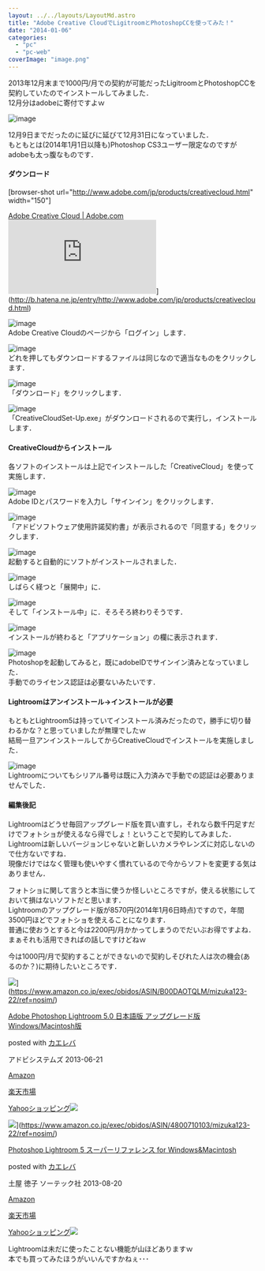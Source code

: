 ```yaml
---
layout: ../../layouts/LayoutMd.astro
title: "Adobe Creative CloudでLigitroomとPhotoshopCCを使ってみた！"
date: "2014-01-06"
categories: 
  - "pc"
  - "pc-web"
coverImage: "image.png"
---
```


2013年12月末まで1000円/月での契約が可能だったLigitroomとPhotoshopCCを契約していたのでインストールしてみました．  
12月分はadobeに寄付ですよｗ

![image](/archive/images/image.png "image")

12月9日までだったのに延びに延びて12月31日になっていました．  
もともとは(2014年1月1日以降も)Photoshop CS3ユーザー限定なのですがadobeも太っ腹なものです．

#### ダウンロード

\[browser-shot url="http://www.adobe.com/jp/products/creativecloud.html" width="150"\]

[Adobe Creative Cloud | Adobe.com](http://www.adobe.com/jp/products/creativecloud.html) ![](http://b.hatena.ne.jp/entry/image/http://www.adobe.com/jp/products/creativecloud.html)](http://b.hatena.ne.jp/entry/http://www.adobe.com/jp/products/creativecloud.html)

![image](/archive/images/image1.png "image")  
Adobe Creative Cloudのページから「ログイン」します．

![image](/archive/images/image2.png "image")  
どれを押してもダウンロードするファイルは同じなので適当なものをクリックします．

![image](/archive/images/image3.png "image")   
「ダウンロード」をクリックします．

![image](/archive/images/image4.png "image")  
「CreativeCloudSet-Up.exe」がダウンロードされるので実行し，インストールします．

#### CreativeCloudからインストール

各ソフトのインストールは上記でインストールした「CreativeCloud」を使って実施します．

![image](/archive/images/image5.png "image")  
Adobe IDとパスワードを入力し「サインイン」をクリックします．

![image](/archive/images/image6.png "image")  
「アドビソフトウェア使用許諾契約書」が表示されるので「同意する」をクリックします．

![image](/archive/images/image7.png "image")  
起動すると自動的にソフトがインストールされました．

![image](/archive/images/image8.png "image")  
しばらく経つと「展開中」に．

![image](/archive/images/image9.png "image")  
そして「インストール中」に．そろそろ終わりそうです．

![image](/archive/images/image10.png "image")  
インストールが終わると「アプリケーション」の欄に表示されます．

![image](/archive/images/image11.png "image")  
Photoshopを起動してみると，既にadobeIDでサインイン済みとなっていました．  
手動でのライセンス認証は必要ないみたいです．

#### Lightroomはアンインストール→インストールが必要

もともとLightroom5は持っていてインストール済みだったので，勝手に切り替わるかな？と思っていましたが無理でしたｗ  
結局一旦アンインストールしてからCreativeCloudでインストールを実施しました．

![image](/archive/images/image12.png "image")  
Lightroomについてもシリアル番号は既に入力済みで手動での認証は必要ありませんでした．

#### 編集後記

Lightroomはどうせ毎回アップグレード版を買い直すし，それなら数千円足すだけでフォトショが使えるなら得でしょ！ということで契約してみました．  
Lightroomは新しいバージョンじゃないと新しいカメラやレンズに対応しないので仕方ないですね．  
現像だけではなく管理も使いやすく慣れているので今からソフトを変更する気はありません．

フォトショに関して言うと本当に使うか怪しいところですが，使える状態にしておいて損はないソフトだと思います．  
Lightroomのアップグレード版が8570円(2014年1月6日時点)ですので，年間3500円ほどでフォトショを使えることになります．  
普通に使おうとすると今は2200円/月かかってしまうのでだいぶお得ですよね．  
まぁそれも活用できればの話しですけどねｗ

今は1000円/月で契約することができないので契約しそびれた人は次の機会(あるのか？)に期待したいところです．

![](/archive/images/41h4uT8XyOL._SL160_.jpg)](https://www.amazon.co.jp/exec/obidos/ASIN/B00DAOTQLM/mizuka123-22/ref=nosim/)

[Adobe Photoshop Lightroom 5.0 日本語版 アップグレード版 Windows/Macintosh版](https://www.amazon.co.jp/exec/obidos/ASIN/B00DAOTQLM/mizuka123-22/ref=nosim/)

posted with [カエレバ](http://kaereba.com)

アドビシステムズ 2013-06-21

[Amazon](http://www.amazon.co.jp/gp/search?keywords=Adobe%20Photoshop%20Lightroom%205.0&__mk_ja_JP=%83J%83%5E%83J%83i&tag=mizuka123-22 "アマゾン")

[楽天市場](http://hb.afl.rakuten.co.jp/hgc/032b53ee.4b34c5ee.0f4a541e.f440145e/?pc=http%3A%2F%2Fsearch.rakuten.co.jp%2Fsearch%2Fmall%2FAdobe%2520Photoshop%2520Lightroom%25205.0%2F-%2Ff.1-p.1-s.1-sf.0-st.A-v.2%3Fx%3D0%26scid%3Daf_ich_link_urltxt%26m%3Dhttp%3A%2F%2Fm.rakuten.co.jp%2F "楽天市場")

[Yahooショッピング![](//ad.jp.ap.valuecommerce.com/servlet/gifbanner?sid=3066752&pid=881990642)](//ck.jp.ap.valuecommerce.com/servlet/referral?sid=3066752&pid=881990642&vc_url=http%3A%2F%2Fshopping.search.yahoo.co.jp%2Fsearch%3FuIv%3Don%26ei%3DUTF-8%26tab_ex%3Dcommerce%26slider%3D0%26va%3DAdobe%2520Photoshop%2520Lightroom%25205.0 "Yahooショッピング")

![](/archive/images/51CDqTflbaL._SL160_.jpg)](https://www.amazon.co.jp/exec/obidos/ASIN/4800710103/mizuka123-22/ref=nosim/)

[Photoshop Lightroom 5 スーパーリファレンス for Windows&Macintosh](https://www.amazon.co.jp/exec/obidos/ASIN/4800710103/mizuka123-22/ref=nosim/)

posted with [カエレバ](http://kaereba.com)

土屋 徳子 ソーテック社 2013-08-20

[Amazon](http://www.amazon.co.jp/gp/search?keywords=for%20Windows%26Macintosh%20Photoshop%20Lightroom%205&__mk_ja_JP=%83J%83%5E%83J%83i&tag=mizuka123-22 "アマゾン")

[楽天市場](http://hb.afl.rakuten.co.jp/hgc/032b53ee.4b34c5ee.0f4a541e.f440145e/?pc=http%3A%2F%2Fsearch.rakuten.co.jp%2Fsearch%2Fmall%2Ffor%2520Windows%2526Macintosh%2520Photoshop%2520Lightroom%25205%2F-%2Ff.1-p.1-s.1-sf.0-st.A-v.2%3Fx%3D0%26scid%3Daf_ich_link_urltxt%26m%3Dhttp%3A%2F%2Fm.rakuten.co.jp%2F "楽天市場")

[Yahooショッピング![](//ad.jp.ap.valuecommerce.com/servlet/gifbanner?sid=3066752&pid=881990642)](//ck.jp.ap.valuecommerce.com/servlet/referral?sid=3066752&pid=881990642&vc_url=http%3A%2F%2Fshopping.search.yahoo.co.jp%2Fsearch%3FuIv%3Don%26ei%3DUTF-8%26tab_ex%3Dcommerce%26slider%3D0%26va%3Dfor%2520Windows%2526Macintosh%2520Photoshop%2520Lightroom%25205 "Yahooショッピング")

Lightroomは未だに使ったことない機能が山ほどありますｗ  
本でも買ってみたほうがいいんですかねぇ･･･
